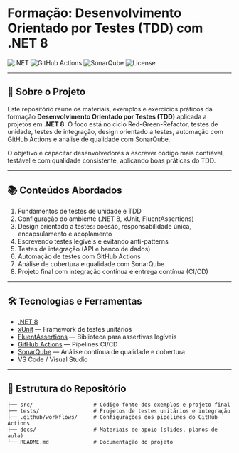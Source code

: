 # Formação: Desenvolvimento Orientado por Testes (TDD) com .NET 8

![.NET](https://img.shields.io/badge/.NET-8-512BD4?style=flat&logo=dotnet)
![GitHub Actions](https://img.shields.io/badge/CI/CD-GitHub%20Actions-2088FF?style=flat&logo=githubactions)
![SonarQube](https://img.shields.io/badge/Quality-SonarQube-4E9BCD?style=flat&logo=sonarqube)
![License](https://img.shields.io/badge/license-MIT-blue.svg)

---

## 📖 Sobre o Projeto

Este repositório reúne os materiais, exemplos e exercícios práticos da formação **Desenvolvimento Orientado por Testes (TDD)** aplicada a projetos em **.NET 8**. O foco está no ciclo Red-Green-Refactor, testes de unidade, testes de integração, design orientado a testes, automação com GitHub Actions e análise de qualidade com SonarQube.

O objetivo é capacitar desenvolvedores a escrever código mais confiável, testável e com qualidade consistente, aplicando boas práticas do TDD.

---

## 📚 Conteúdos Abordados

1. Fundamentos de testes de unidade e TDD  
2. Configuração do ambiente (.NET 8, xUnit, FluentAssertions)  
3. Design orientado a testes: coesão, responsabilidade única, encapsulamento e acoplamento  
4. Escrevendo testes legíveis e evitando anti-patterns  
5. Testes de integração (API e banco de dados)  
6. Automação de testes com GitHub Actions  
7. Análise de cobertura e qualidade com SonarQube  
8. Projeto final com integração contínua e entrega contínua (CI/CD)  

---

## 🛠️ Tecnologias e Ferramentas

- [.NET 8](https://dotnet.microsoft.com/en-us/download/dotnet/8.0)  
- [xUnit](https://xunit.net/) — Framework de testes unitários  
- [FluentAssertions](https://fluentassertions.com/) — Biblioteca para assertivas legíveis  
- [GitHub Actions](https://github.com/features/actions) — Pipelines CI/CD  
- [SonarQube](https://www.sonarqube.org/) — Análise contínua de qualidade e cobertura  
- VS Code / Visual Studio  

---

## 📁 Estrutura do Repositório

```plaintext
├── src/                   # Código-fonte dos exemplos e projeto final
├── tests/                 # Projetos de testes unitários e integração
├── .github/workflows/     # Configurações dos pipelines do GitHub Actions
├── docs/                  # Materiais de apoio (slides, planos de aula)
└── README.md              # Documentação do projeto
